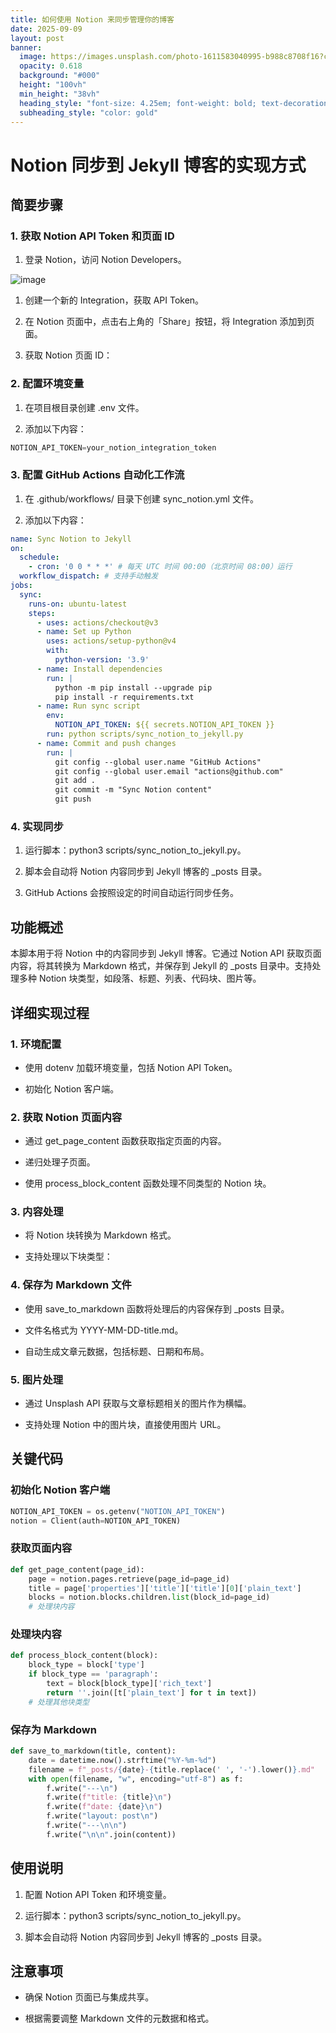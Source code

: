 ```yaml
---
title: 如何使用 Notion 来同步管理你的博客
date: 2025-09-09
layout: post
banner:
  image: https://images.unsplash.com/photo-1611583040995-b988c8708f16?crop=entropy&cs=tinysrgb&fit=max&fm=jpg&ixid=M3w2OTIwMzJ8MHwxfHJhbmRvbXx8fHx8fHx8fDE3NTczOTk1MjB8&ixlib=rb-4.1.0&q=80&w=1080
  opacity: 0.618
  background: "#000"
  height: "100vh"
  min_height: "38vh"
  heading_style: "font-size: 4.25em; font-weight: bold; text-decoration: underline"
  subheading_style: "color: gold"
---
```


# Notion 同步到 Jekyll 博客的实现方式

## 简要步骤

### 1. 获取 Notion API Token 和页面 ID

1. 登录 Notion，访问 Notion Developers。

![image](https://prod-files-secure.s3.us-west-2.amazonaws.com/a7a0cc5a-89b9-4cda-8686-1fba0ca52f40/d19c1afe-dea5-4312-9333-786b0ba83054/image.png?X-Amz-Algorithm=AWS4-HMAC-SHA256&X-Amz-Content-Sha256=UNSIGNED-PAYLOAD&X-Amz-Credential=ASIAZI2LB466VGCK3WYG%2F20250909%2Fus-west-2%2Fs3%2Faws4_request&X-Amz-Date=20250909T063159Z&X-Amz-Expires=3600&X-Amz-Security-Token=IQoJb3JpZ2luX2VjEGYaCXVzLXdlc3QtMiJHMEUCIFxfMx%2BtvumXPxhrRCcdjgX%2FNAc905791sCUpLeZj4rgAiEAqEPPpZDvmdnus065Vpnxt%2BpBcW4NawYvrfvMmnyzUZAqiAQIz%2F%2F%2F%2F%2F%2F%2F%2F%2F%2F%2FARAAGgw2Mzc0MjMxODM4MDUiDGvnYff0p8NEt%2BN%2BiSrcAzTM1jpqLYUTp%2FRxGVwF4uLPxsFulaj4JjHxjgo7lzHgJyAQar0DpcDKVaKS2cnsQqf9Bo9idfowSGXpDXmlU7nwUNA6Hh39ovFuiEUwuD0dMUmKRk%2Fh6ODyOH5%2B4bKhoEYqiTLo9MdpX68g4NWV8Py9smh6NHKXXThEJ7JIucEpVM37m9dxJioqINRzWPYLHC6KmsZfsvKHW8%2FDw5hksw64VFRNI6yTVlTpgDyQ7Fu%2BMUmVUWyMj38eOFjABofqBYlNIVoGSsYqCKOs0IQRoBOfFF%2BMNNxRRh8br5h2gJNlE5HxlPD4NTkfgv7l0Iu598x80wGAFIhZsNQoBKEsycyQOGLz9Fe4G8ROYf09p0XboKQy8EqHrgD%2F%2FKgqgEVbbTXBumE0AlyxC3dY4YkPU1nvCrCK2HKwlFyEUyCqfoY5GJm3D8uL52uXtA8bV0Ma56SM5K6l%2FNihP0ZPAsk25dlAUxmhGsQs5fVNf8hIbzXRRP%2F9DHkUrbbD4ZIW63BaxPihzd1CUBanRpoxiXQzwJUP8O5qN%2BENdZXPY5HCXrmeGb28iIhL2ibLv2BDlK19LfLma2rA%2FZiLgOh%2FtRuQac%2BGS9JQliE%2FlPsNPHnAzMJeEeCXFRMhM7gb%2BY57MJH5%2FsUGOqUBrLChESs6r6lhGtY3wwXgD7LwcsMBMtadLnWxsZ4u4DM9jinVAx5TofTRdYnCYcwMnA%2FaSZecHP7JDZXj%2Fm2ZLzSHNN2tX1cy%2F8R7Joxb%2BJ9%2F2ClrxuMRohfKpCyLrKSzfBRFZh%2FhjvnXoIpjsjTf5Q75r8j71F1ms1WLxAPHvnbDe1DT4AvLgi4X3koLnL4fCmKGu3pM0YZ5Y21xutcfxh8o8AM4&X-Amz-Signature=180dd9cef40fc98c88707b3e221281f018bc2f2eb15f39f7b013d4866cc9a5da&X-Amz-SignedHeaders=host&x-amz-checksum-mode=ENABLED&x-id=GetObject)

1. 创建一个新的 Integration，获取 API Token。

1. 在 Notion 页面中，点击右上角的「Share」按钮，将 Integration 添加到页面。

1. 获取 Notion 页面 ID：


### 2. 配置环境变量

1. 在项目根目录创建 .env 文件。

1. 添加以下内容：

```javascript
NOTION_API_TOKEN=your_notion_integration_token
```

### 3. 配置 GitHub Actions 自动化工作流

1. 在 .github/workflows/ 目录下创建 sync_notion.yml 文件。

1. 添加以下内容：

```yaml
name: Sync Notion to Jekyll
on:
  schedule:
    - cron: '0 0 * * *' # 每天 UTC 时间 00:00（北京时间 08:00）运行
  workflow_dispatch: # 支持手动触发
jobs:
  sync:
    runs-on: ubuntu-latest
    steps:
      - uses: actions/checkout@v3
      - name: Set up Python
        uses: actions/setup-python@v4
        with:
          python-version: '3.9'
      - name: Install dependencies
        run: |
          python -m pip install --upgrade pip
          pip install -r requirements.txt
      - name: Run sync script
        env:
          NOTION_API_TOKEN: ${{ secrets.NOTION_API_TOKEN }}
        run: python scripts/sync_notion_to_jekyll.py
      - name: Commit and push changes
        run: |
          git config --global user.name "GitHub Actions"
          git config --global user.email "actions@github.com"
          git add .
          git commit -m "Sync Notion content"
          git push
```

### 4. 实现同步

1. 运行脚本：python3 scripts/sync_notion_to_jekyll.py。

1. 脚本会自动将 Notion 内容同步到 Jekyll 博客的 _posts 目录。

1. GitHub Actions 会按照设定的时间自动运行同步任务。

## 功能概述

本脚本用于将 Notion 中的内容同步到 Jekyll 博客。它通过 Notion API 获取页面内容，将其转换为 Markdown 格式，并保存到 Jekyll 的 _posts 目录中。支持处理多种 Notion 块类型，如段落、标题、列表、代码块、图片等。

## 详细实现过程

### 1. 环境配置

- 使用 dotenv 加载环境变量，包括 Notion API Token。

- 初始化 Notion 客户端。

### 2. 获取 Notion 页面内容

- 通过 get_page_content 函数获取指定页面的内容。

- 递归处理子页面。

- 使用 process_block_content 函数处理不同类型的 Notion 块。

### 3. 内容处理

- 将 Notion 块转换为 Markdown 格式。

- 支持处理以下块类型：


### 4. 保存为 Markdown 文件

- 使用 save_to_markdown 函数将处理后的内容保存到 _posts 目录。

- 文件名格式为 YYYY-MM-DD-title.md。

- 自动生成文章元数据，包括标题、日期和布局。

### 5. 图片处理

- 通过 Unsplash API 获取与文章标题相关的图片作为横幅。

- 支持处理 Notion 中的图片块，直接使用图片 URL。

## 关键代码

### 初始化 Notion 客户端

```python
NOTION_API_TOKEN = os.getenv("NOTION_API_TOKEN")
notion = Client(auth=NOTION_API_TOKEN)
```

### 获取页面内容

```python
def get_page_content(page_id):
    page = notion.pages.retrieve(page_id=page_id)
    title = page['properties']['title']['title'][0]['plain_text']
    blocks = notion.blocks.children.list(block_id=page_id)
    # 处理块内容
```

### 处理块内容

```python
def process_block_content(block):
    block_type = block['type']
    if block_type == 'paragraph':
        text = block[block_type]['rich_text']
        return ''.join([t['plain_text'] for t in text])
    # 处理其他块类型
```

### 保存为 Markdown

```python
def save_to_markdown(title, content):
    date = datetime.now().strftime("%Y-%m-%d")
    filename = f"_posts/{date}-{title.replace(' ', '-').lower()}.md"
    with open(filename, "w", encoding="utf-8") as f:
        f.write("---\n")
        f.write(f"title: {title}\n")
        f.write(f"date: {date}\n")
        f.write("layout: post\n")
        f.write("---\n\n")
        f.write("\n\n".join(content))
```

## 使用说明

1. 配置 Notion API Token 和环境变量。

1. 运行脚本：python3 scripts/sync_notion_to_jekyll.py。

1. 脚本会自动将 Notion 内容同步到 Jekyll 博客的 _posts 目录。

## 注意事项

- 确保 Notion 页面已与集成共享。

- 根据需要调整 Markdown 文件的元数据和格式。